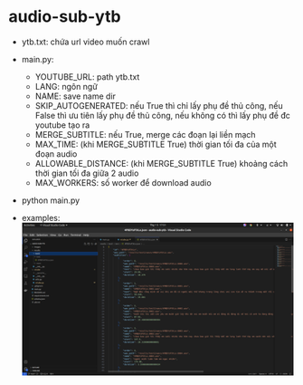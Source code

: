 # audio-sub-ytb

- ytb.txt: chứa url video muốn crawl

- main.py:
  + YOUTUBE_URL: path ytb.txt
  + LANG: ngôn ngữ
  + NAME: save name dir
  + SKIP_AUTOGENERATED: nếu True thì chỉ lấy phụ đề thủ công, nếu False thì ưu tiên lấy phụ đề thủ công, nếu không có thì lấy phụ đề đc youtube tạo ra
  + MERGE_SUBTITLE: nếu True, merge các đoạn lại liền mạch
  + MAX_TIME: (khi MERGE_SUBTITLE True) thời gian tối đa của một đoạn audio
  + ALLOWABLE_DISTANCE: (khi MERGE_SUBTITLE True) khoảng cách thời gian tối đa giữa 2 audio
  + MAX_WORKERS: số worker để download audio

- python main.py

- examples: ![alt text](images/example.png)
